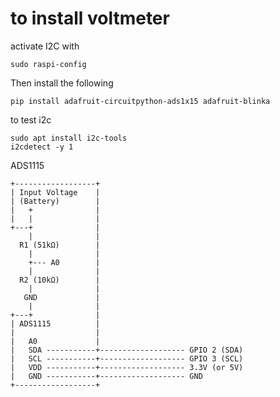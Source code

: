 # to install voltmeter

activate I2C with 
```
sudo raspi-config
```

Then install the following

```
pip install adafruit-circuitpython-ads1x15 adafruit-blinka
```

to  test i2c
```
sudo apt install i2c-tools
i2cdetect -y 1
```


ADS1115 


    +------------------+
    | Input Voltage    |
    | (Battery)        |
    |   +              |
    |   |              |
    +---+              |
        |              |
      R1 (51kΩ)        |
        |              |
        +--- A0        |
        |              |
      R2 (10kΩ)        |
        |              |
       GND             |
        |              |
    +---+              |
    | ADS1115          |
    |                  |
    |   A0             |
    |   SDA -----------+------------------- GPIO 2 (SDA)
    |   SCL -----------+------------------- GPIO 3 (SCL)
    |   VDD -----------+------------------- 3.3V (or 5V)
    |   GND -----------+------------------- GND
    +------------------+


